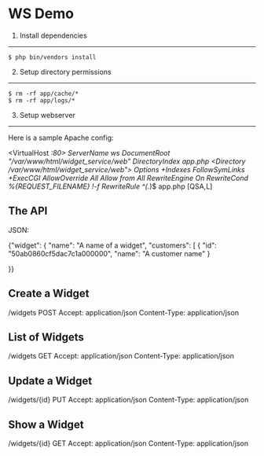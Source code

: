 WS Demo
========================


1) Install dependencies
--------------------------------
    $ php bin/vendors install


2) Setup directory permissions
--------------------------------
    $ rm -rf app/cache/*
    $ rm -rf app/logs/*

3) Setup webserver
--------------------------------
Here is a sample Apache config:

  <VirtualHost *:80>
    ServerName ws
    DocumentRoot "/var/www/html/widget_service/web"
    DirectoryIndex app.php
    <Directory /var/www/html/widget_service/web">
      Options +Indexes FollowSymLinks +ExecCGI
      AllowOverride All
      Allow from All
      <IfModule mod_rewrite.c>
          RewriteEngine On
          RewriteCond %{REQUEST_FILENAME} !-f
          RewriteRule ^(.*)$ app.php [QSA,L]
      </IfModule>
    </Directory>
  </VirtualHost>

The API
-------------

JSON:

{"widget": {
    "name": "A name of a widget",
    "customers": [
        {
            "id": "50ab0860cf5dac7c1a000000",
            "name": "A customer name"
        }

}}

Create a Widget
-------------
/widgets
POST
Accept: application/json
Content-Type: application/json


List of Widgets
-------------
/widgets
GET
Accept: application/json
Content-Type: application/json

Update a Widget
-------------
/widgets/{id}
PUT
Accept: application/json
Content-Type: application/json

Show a Widget
-------------
/widgets/{id}
GET
Accept: application/json
Content-Type: application/json


